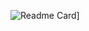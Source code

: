 ![Readme Card](https://github-readme-stats.vercel.app/api?username=thatgravyboat&count_private=true&show_icons=true&theme=dracula)]
